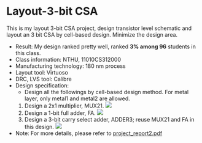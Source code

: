 # Layout-3-bit CSA

This is my layout 3-bit CSA project, design transistor level schematic and layout an 3 bit CSA by cell-based design. Minimize the design area.
- Result: My design ranked pretty well, ranked **3% among 96** students in this class.
- Class information: NTHU, 11010CS312000
- Manufacturing technology: 180 nm process
- Layout tool: Virtuoso
- DRC, LVS tool: Calibre
- Design specification:
    - Design all the followings by cell-based design method. For metal layer, only metal1 and metal2 are allowed.
    1. Design a 2x1 multiplier, MUX21.
    ![](https://i.imgur.com/NOmAiqo.png)
    2. Design a 1-bit full adder, FA.
    ![](https://i.imgur.com/N33vbUU.png)
    3. Design a 3-bit carry select adder, ADDER3; reuse MUX21 and FA in this design.
    ![](https://i.imgur.com/r9DwYHf.jpg)
- Note: For more details, please refer to [project_report2.pdf](https://)